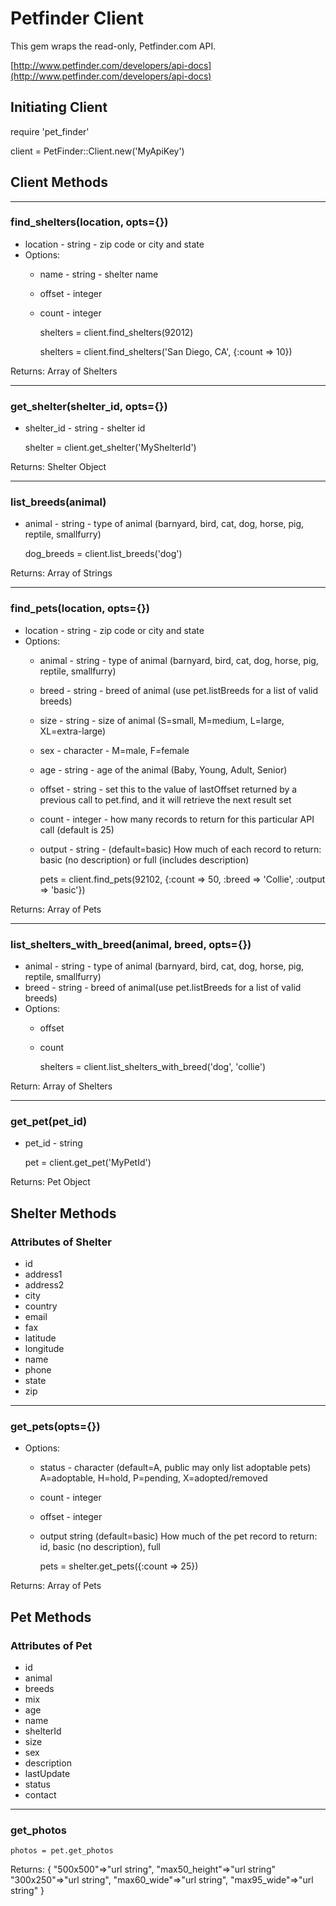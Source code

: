 # Petfinder Client
This gem wraps the read-only, Petfinder.com API.  

[http://www.petfinder.com/developers/api-docs](http://www.petfinder.com/developers/api-docs)

## Initiating Client

require 'pet_finder'

client = PetFinder::Client.new('MyApiKey')

## Client Methods

***

### find_shelters(location, opts={})
* location - string - zip code or city and state
* Options:
  * name - string - shelter name
  * offset - integer
  * count - integer
    
    shelters = client.find_shelters(92012)
    
    shelters = client.find_shelters('San Diego, CA', {:count => 10})

Returns: 
Array of Shelters    
 
*** 
    
### get\_shelter(shelter\_id, opts={})
* shelter_id - string - shelter id

    shelter = client.get_shelter('MyShelterId')
    
Returns:
Shelter Object

***

### list_breeds(animal)
* animal - string - type of animal (barnyard, bird, cat, dog, horse, pig, reptile, smallfurry)

    dog\_breeds = client.list_breeds('dog')

Returns:
Array of Strings

***

### find_pets(location, opts={})
* location - string - zip code or city and state
* Options:
  * animal - string	-	type of animal (barnyard, bird, cat, dog, horse, pig, reptile, smallfurry)
  * breed - string - breed of animal (use pet.listBreeds for a list of valid breeds)
  * size - string - size of animal (S=small, M=medium, L=large, XL=extra-large)
  * sex - character - M=male, F=female
  * age - string - age of the animal (Baby, Young, Adult, Senior)
  * offset - string - set this to the value of lastOffset returned by a previous call to pet.find, and it will retrieve the next result set
  * count - integer - how many records to return for this particular API call (default is 25)
  * output - string - (default=basic)  How much of each record to return: basic (no description) or full (includes description)

    pets = client.find_pets(92102, {:count => 50, :breed => 'Collie', :output => 'basic'})

Returns:
Array of Pets

***

### list\_shelters\_with\_breed(animal, breed, opts={})
* animal - string - type of animal (barnyard, bird, cat, dog, horse, pig, reptile, smallfurry)
* breed - string - breed of animal(use pet.listBreeds for a list of valid breeds)
* Options:
  * offset 
  * count 
  
    shelters = client.list\_shelters\_with_breed('dog', 'collie')
    
Return:
Array of Shelters

***

### get_pet(pet_id)
* pet_id - string

    pet = client.get_pet('MyPetId')
    
Returns:
Pet Object


## Shelter Methods

### Attributes of Shelter
* id
* address1 
* address2
* city
* country
* email
* fax
* latitude
* longitude
* name
* phone
* state
* zip

***

### get_pets(opts={})
* Options:
  * status - character (default=A, public may only list adoptable pets) A=adoptable, H=hold, P=pending, X=adopted/removed
  * count - integer
  * offset - integer
  * output string  (default=basic)  How much of the pet record to return: id, basic (no description), full
  
    pets = shelter.get_pets({:count => 25})

Returns:
Array of Pets    
    
## Pet Methods

### Attributes of Pet
* id
* animal
* breeds
* mix
* age
* name
* shelterId
* size
* sex
* description
* lastUpdate
* status
* contact

***

### get_photos

    photos = pet.get_photos
    
Returns:
{
  "500x500"=>"url string", 
  "max50\_height"=>"url string"
  "300x250"=>"url string", 
  "max60\_wide"=>"url string", 
  "max95_wide"=>"url string"
}  
    